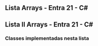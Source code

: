## Lista  Arrays - Entra 21 - C#
## Lista II Arrays - Entra 21 - C#
### Classes implementadas nesta lista

